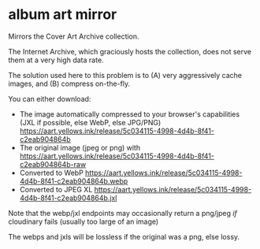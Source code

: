 # album art mirror

Mirrors the Cover Art Archive collection.

The Internet Archive, which graciously hosts the collection, does not serve them at a very high data rate.

The solution used here to this problem is to (A) very aggressively cache images, and (B) compress on-the-fly.

You can either download:
- The image automatically compressed to your browser's capabilities (JXL if possible, else WebP, else JPG/PNG)
  https://aart.yellows.ink/release/5c034115-4998-4d4b-8f41-c2eab904864b
- The original image (jpeg or png) with
  https://aart.yellows.ink/release/5c034115-4998-4d4b-8f41-c2eab904864b-raw
- Converted to WebP
  https://aart.yellows.ink/release/5c034115-4998-4d4b-8f41-c2eab904864b.webp
- Converted to JPEG XL
  https://aart.yellows.ink/release/5c034115-4998-4d4b-8f41-c2eab904864b.jxl

Note that the webp/jxl endpoints may occasionally return a png/jpeg *if* cloudinary fails (usually too large of an image)

The webps and jxls will be lossless if the original was a png, else lossy.
